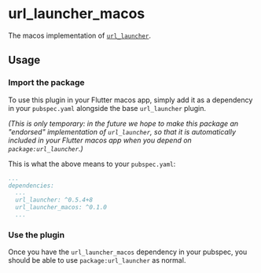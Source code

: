 # url_launcher_macos

The macos implementation of [`url_launcher`][1].

## Usage

### Import the package

To use this plugin in your Flutter macos app, simply add it as a dependency in
your `pubspec.yaml` alongside the base `url_launcher` plugin.

_(This is only temporary: in the future we hope to make this package an
"endorsed" implementation of `url_launcher`, so that it is automatically
included in your Flutter macos app when you depend on `package:url_launcher`.)_

This is what the above means to your `pubspec.yaml`:

```yaml
...
dependencies:
  ...
  url_launcher: ^0.5.4+8
  url_launcher_macos: ^0.1.0
  ...
```

### Use the plugin

Once you have the `url_launcher_macos` dependency in your pubspec, you should
be able to use `package:url_launcher` as normal.

[1]: ../url_launcher
